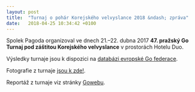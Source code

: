 ```yaml
---
layout: post
title:  "Turnaj o pohár Korejského velvyslance 2018 &ndash; zpráva"
date:   2018-04-25 10:34:42 +0100
---
```


Spolek Pagoda organizoval ve dnech 21.–22. dubna 2017 **47. pražský Go Turnaj pod záštitou Korejského velvyslance** 
v prostorách Hotelu Duo.

Výsledky turnaje jsou k dispozici na [databázi evropské Go federace](http://www.europeangodatabase.eu/EGD/Tournament_Card.php?&key=T180421B).

Fotografie z turnaje [jsou k zde!]( https://photos.google.com/share/AF1QipO4ialXqanAyY8rXJhfERcnvKecVCS7eYmGVIdNtW00s8rQBU_IVTlky3W-fH4aZA?key=ekRLbUoyVUV3RFdCTzc0anNkTkpXTTF2S0hjZXpR ).

Reportáž z turnaje viz stránky [Gowebu](http://goweb.cz/2018/praha-korean-ambassador-cup-2018/).
